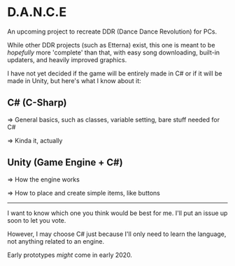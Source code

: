 # D.A.N.C.E
An upcoming project to recreate DDR (Dance Dance Revolution) for PCs.

While other DDR projects (such as Etterna) exist, this one is meant to be *hopefully* more 'complete' than that, with easy song downloading, built-in updaters, and heavily improved graphics.

I have not yet decided if the game will be entirely made in C# or if it will be made in Unity, but here's what I know about it:

## C# (C-Sharp)
=> General basics, such as classes, variable setting, bare stuff needed for C#

=> Kinda it, actually

## Unity (Game Engine + C#)
=> How the engine works

=> How to place and create simple items, like buttons

---

I want to know which one you think would be best for me. I'll put an issue up soon to let you vote.

However, I may choose C# just because I'll only need to learn the language, not anything related to an engine.

Early prototypes *might* come in early 2020.
